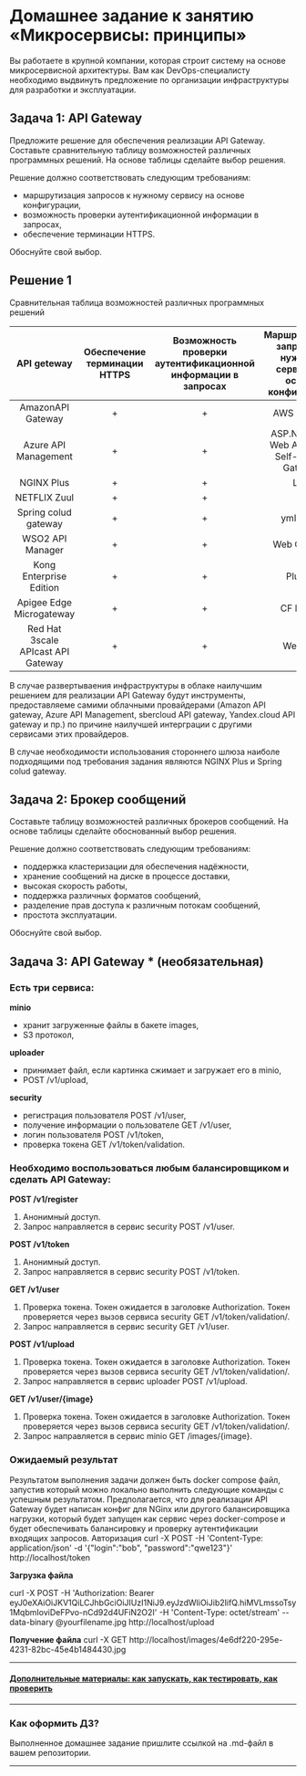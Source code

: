 
# Домашнее задание к занятию «Микросервисы: принципы»

Вы работаете в крупной компании, которая строит систему на основе микросервисной архитектуры.
Вам как DevOps-специалисту необходимо выдвинуть предложение по организации инфраструктуры для разработки и эксплуатации.

## Задача 1: API Gateway 

Предложите решение для обеспечения реализации API Gateway. Составьте сравнительную таблицу возможностей различных программных решений. На основе таблицы сделайте выбор решения.

Решение должно соответствовать следующим требованиям:
- маршрутизация запросов к нужному сервису на основе конфигурации,
- возможность проверки аутентификационной информации в запросах,
- обеспечение терминации HTTPS.

Обоснуйте свой выбор.

## Решение 1

Сравнительная таблица возможностей различных программных решений

| API geteway        |Обеспечение  терминации HTTPS|Возможность проверки  аутентификационной  информации в запросах|Маршрутизация запросов к нужному сервису  на основе конфигурации|Итеграция с облаком|
|:------------------:|:---------------------------:|:-------------------------------------------------------------:|:--------------------------------------------------------------:|:-----------------:|
|AmazonAPI Gateway   |              +              |                                  +                            |                              AWS Lambda                        |     AWS           |
|Azure API Management|              +              |                                  +                            |            ASP.NET Core Web API, APIM Self-Hosted Gateway      | Azure and other   |
|NGINX Plus          |              +              |                                  +                            |                              LUA                               |     Yes           |
|NETFLIX Zuul        |              +              |                                  +                            |                              -                                 |     Yes           |
|Spring colud gateway|              +              |                                  +                            |                              yml, code                         |     Yes           |
|WSO2 API Manager    |              +              |                                  +                            |                             Web GUI/ CLI                       |     Yes           |
|Kong Enterprise Edition|           +              |                                  +                            |                              Plugins                           |     Yes           |
|Apigee Edge Microgateway|          +              |                                  +                            |                             CF Router                          |     Yes           |
|Red Hat 3scale APIcast API Gateway|+              |                                  +                            |                               Web GUI                          |     Yes           |


В случае развертываения инфраструктуры в облаке наилучшим решением для реализации API Gateway будут инструменты, предоставляеме самими облачными провайдерами (Amazon API gateway, Azure API Management, sbercloud API gateway, Yandex.cloud API gateway и пр.) по причине наилучшей интерграции с другими сервисами этих провайдеров.

В случае необходимости использования стороннего шлюза наиболе подходящими под требования задания являются NGINX Plus и Spring colud gateway.

## Задача 2: Брокер сообщений

Составьте таблицу возможностей различных брокеров сообщений. На основе таблицы сделайте обоснованный выбор решения.

Решение должно соответствовать следующим требованиям:
- поддержка кластеризации для обеспечения надёжности,
- хранение сообщений на диске в процессе доставки,
- высокая скорость работы,
- поддержка различных форматов сообщений,
- разделение прав доступа к различным потокам сообщений,
- простота эксплуатации.

Обоснуйте свой выбор.

## Задача 3: API Gateway * (необязательная)

### Есть три сервиса:

**minio**
- хранит загруженные файлы в бакете images,
- S3 протокол,

**uploader**
- принимает файл, если картинка сжимает и загружает его в minio,
- POST /v1/upload,

**security**
- регистрация пользователя POST /v1/user,
- получение информации о пользователе GET /v1/user,
- логин пользователя POST /v1/token,
- проверка токена GET /v1/token/validation.

### Необходимо воспользоваться любым балансировщиком и сделать API Gateway:

**POST /v1/register**
1. Анонимный доступ.
2. Запрос направляется в сервис security POST /v1/user.

**POST /v1/token**
1. Анонимный доступ.
2. Запрос направляется в сервис security POST /v1/token.

**GET /v1/user**
1. Проверка токена. Токен ожидается в заголовке Authorization. Токен проверяется через вызов сервиса security GET /v1/token/validation/.
2. Запрос направляется в сервис security GET /v1/user.

**POST /v1/upload**
1. Проверка токена. Токен ожидается в заголовке Authorization. Токен проверяется через вызов сервиса security GET /v1/token/validation/.
2. Запрос направляется в сервис uploader POST /v1/upload.

**GET /v1/user/{image}**
1. Проверка токена. Токен ожидается в заголовке Authorization. Токен проверяется через вызов сервиса security GET /v1/token/validation/.
2. Запрос направляется в сервис minio GET /images/{image}.

### Ожидаемый результат

Результатом выполнения задачи должен быть docker compose файл, запустив который можно локально выполнить следующие команды с успешным результатом.
Предполагается, что для реализации API Gateway будет написан конфиг для NGinx или другого балансировщика нагрузки, который будет запущен как сервис через docker-compose и будет обеспечивать балансировку и проверку аутентификации входящих запросов.
Авторизация
curl -X POST -H 'Content-Type: application/json' -d '{"login":"bob", "password":"qwe123"}' http://localhost/token

**Загрузка файла**

curl -X POST -H 'Authorization: Bearer eyJ0eXAiOiJKV1QiLCJhbGciOiJIUzI1NiJ9.eyJzdWIiOiJib2IifQ.hiMVLmssoTsy1MqbmIoviDeFPvo-nCd92d4UFiN2O2I' -H 'Content-Type: octet/stream' --data-binary @yourfilename.jpg http://localhost/upload

**Получение файла**
curl -X GET http://localhost/images/4e6df220-295e-4231-82bc-45e4b1484430.jpg

---

#### [Дополнительные материалы: как запускать, как тестировать, как проверить](https://github.com/netology-code/devkub-homeworks/tree/main/11-microservices-02-principles)

---

### Как оформить ДЗ?

Выполненное домашнее задание пришлите ссылкой на .md-файл в вашем репозитории.

---
